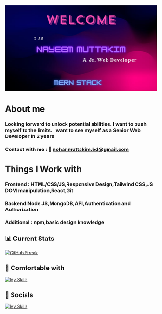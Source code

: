 ![banner](./photos/gitBanner.png)

#                          About me

### Looking forward to unlock potential abilities. I want to push myself to the limits. I want to see myself as a Senior Web Developer in 2 years
### Contact with me : :email: nohanmuttakim.bd@gmail.com  


# Things I Work with

### Frontend : HTML/CSS/JS,Responsive Design,Tailwind CSS,JS DOM manipulation,React,Git
### Backend:Node JS,MongoDB,API,Authentication and Authorization
### Additional : npm,basic design knowledge


## :bar_chart: Current Stats

[![GitHub Streak](https://github-readme-streak-stats.herokuapp.com?user=nayeem-muttakim&theme=highcontrast&hide_border=true&border_radius=10&card_width=500&background=45%2CC81D77%2C6710C2&ring=E0AAFF&fire=FCD5CE&currStreakLabel=FCD5CE&sideLabels=F9DCC4&dates=F3D8C7)](https://git.io/streak-stats)

## :blue_heart: Comfortable with

[![My Skills](https://skillicons.dev/icons?i=html,css,tailwind,js,react,firebase,materialui,mongodb,express,github,vscode&theme=dark)](https://skillicons.dev)

## :handshake: Socials

[![My Skills](https://skillicons.dev/icons?i=linkedin&theme=dark)](https://www.linkedin.com/in/nayeem-muttakim/)
